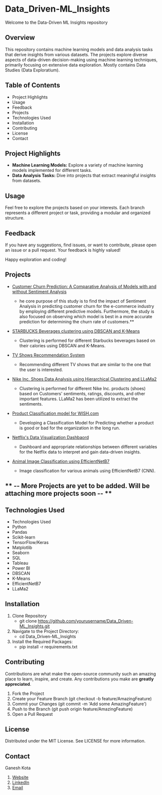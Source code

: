 # Data_Driven-ML_Insights

Welcome to the Data-Driven ML Insights repository
## Overview

This repository contains machine learning models and data analysis tasks that derive insights from various datasets. The projects explore diverse aspects of data-driven decision-making using machine learning techniques, primarily focusing on extensive data exploration. Mostly contains Data Studies (Data Exploratium).

## Table of Contents
- Project Highlights
- Usage
- Feedback
- Projects
- Technologies Used
- Installation
- Contributing
- License
- Contact

## Project Highlights

- **Machine Learning Models:** Explore a variety of machine learning models implemented for different tasks.
- **Data Analysis Tasks:** Dive into projects that extract meaningful insights from datasets.

## Usage

Feel free to explore the projects based on your interests. Each branch represents a different project or task, providing a modular and organized structure.

## Feedback

If you have any suggestions, find issues, or want to contribute, please open an issue or a pull request. Your feedback is highly valued!

Happy exploration and coding!

## Projects

* [Customer Churn Prediction: A Comparative Analysis of Models with and without Sentiment Analysis](https://github.com/GaneshKotaSLU/Customer-Churn-Prediction.git)

     - he core purpose of this study is to find the impact of Sentiment Analysis in predicting customer churn for the e-commerce industry by employing different predictive models.
     Furthermore, the study is also focused on observing which model is best in a more accurate prediction for determining the churn rate of customers.**
   

* [STARBUCKS Beverages clustering using DBSCAN and K-Means](https://github.com/GaneshKotaSLU/Data_Driven-ML_Insights/blob/STARBUCKS---K-Means-and-DBSCAN-Clustering/)
   - Clustering is performed for different Starbucks beverages based on their calories using DBSCAN and K-Means.

* [TV Shows Recommendation System](https://github.com/GaneshKotaSLU/Data_Driven-ML_Insights/tree/TV-Show-Recommendation-System)
   - Recommending different TV shows that are similar to the one that the user is interested.
  
* [Nike Inc. Shoes Data Analysis using Hierarchical Clustering and LLaMa2](https://github.com/GaneshKotaSLU/Data_Driven-ML_Insights/blob/Nike-Shoe-Data-Analysis-Hierarchical-Clustering/README.md)
   - Clustering is performed for different Nike Inc. products (shoes) based on Customers' sentiments, ratings, discounts, and other important features. LLaMa2 has been utilized to extract the sentiments.

* [Product Classification model for WISH.com](https://github.com/GaneshKotaSLU/Data_Driven-ML_Insights/tree/Wish_E-Commerce-Analysis)
   - Developing a Classification Model for Predicting whether a product is good or bad for the organization in the long run.

*  [Netflix's Data Visualization Dashbaord](https://github.com/GaneshKotaSLU/Data_Driven-ML_Insights/tree/DataVisualization)
   - Dashboard and appropriate relationships between different variables for the Netflix data to interpret and gain data-driven insights.

* [Animal Image Classification using EfficientNetB7](https://github.com/GaneshKotaSLU/Data_Driven-ML_Insights/tree/Deep_Learning_ImageClassification)
   - Image classification for various animals using EfficientNetB7 (CNN).
     
## ** -- More Projects are yet to be added. Will be attaching more projects soon -- **

## Technologies Used

- Technologies Used
- Python
- Pandas
- Scikit-learn
- TensorFlow/Keras
- Matplotlib
- Seaborn
- SQL
- Tableau
- Power BI
- DBSCAN
- K-Means
- EfficientNetB7
- LLaMa2
  
## Installation
1. Clone Repository
   - git clone https://github.com/yourusername/Data_Driven-ML_Insights.git
2. Navigate to the Project Directory:
   - cd Data_Driven-ML_Insights
3. Install the Required Packages:
   - pip install -r requirements.txt

## Contributing
Contributions are what make the open-source community such an amazing place to learn, inspire, and create. Any contributions you make are **greatly appreciated**.

1. Fork the Project
2. Create your Feature Branch (git checkout -b feature/AmazingFeature)
3. Commit your Changes (git commit -m 'Add some AmazingFeature')
4. Push to the Branch (git push origin feature/AmazingFeature)
5. Open a Pull Request

## License
Distributed under the MIT License. See LICENSE for more information.

## Contact
Ganesh Kota 
1. [Website](https://www.ganeshkota.com)
2. [LinkedIn](www.linkedin.com/in/ganesh-kota)
3. [Email](ganeshkota.4all@gmail.com)

   


